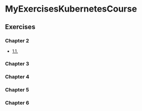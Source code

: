 # MyExercisesKubernetesCourse

## Exercises

### Chapter 2

- [1.1.](https://github.com/korppvi/MyExercisesKubernetesCourse/tree/v1.1/logOutput)

### Chapter 3

### Chapter 4

### Chapter 5

### Chapter 6